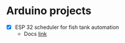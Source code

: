 # Arduino projects
 - [x] ESP 32 scheduler for fish tank automation 
   - Docs [link](Documentation.md)